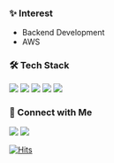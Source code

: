 ### ✨ Interest
- Backend Development
- AWS

### 🛠 Tech Stack
<img src="https://img.shields.io/badge/Java-red?style=flat-square&logo=Java&logoColor=white"/></a>
<img src="https://img.shields.io/badge/Python-3766AB?style=flat-square&logo=Python&logoColor=white"/></a>
<img src="https://img.shields.io/badge/Spring-%236DB33F?style=flat-square&logo=Spring&logoColor=white"/></a>
<img src="https://img.shields.io/badge/Flask-000000?style=flat-square&logo=Flask&logoColor=white"/>
<img src="https://img.shields.io/badge/Amazon AWS-232F3E?style=flat-square&logo=Amazon AWS&logoColor=white"/>

### 🤝 Connect with Me

[<img src="https://img.shields.io/badge/Linkedin-0077B5?style=flat-square&logo=Linkedin&logoColor=white"/>][linkedin]
[<img src="https://img.shields.io/badge/Gmail-D14836?style=flat-square&logo=Gmail&logoColor=white"/>][email]

[![Hits](https://hits.seeyoufarm.com/api/count/incr/badge.svg?url=https%3A%2F%2Fgithub.com%2Fyourzinc%2Fhit-counter&count_bg=%2379C83D&title_bg=%23555555&icon=&icon_color=%23E7E7E7&title=hits&edge_flat=false)](https://hits.seeyoufarm.com)

[linkedin]: https://www.linkedin.com/in/ayeonkim
[email]: mailto:your.zinc@gmail.com
